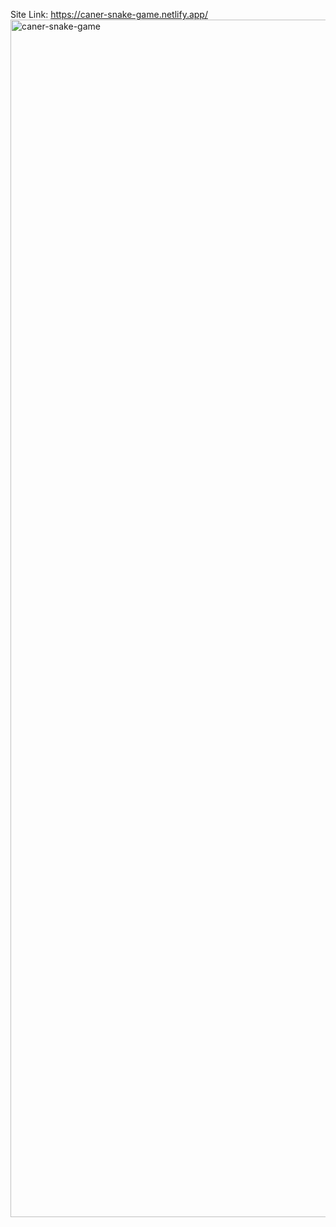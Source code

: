 Site Link: https://caner-snake-game.netlify.app/ 
<img width="1916" alt="caner-snake-game" src="https://github.com/piupiunn/caner-snake-game/assets/96390657/a8b1f105-683a-4a7f-9d65-ed8681fd1620">
